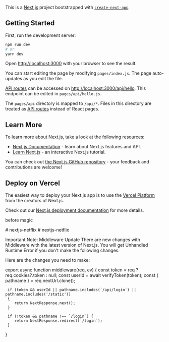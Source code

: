 This is a [Next.js](https://nextjs.org/) project bootstrapped with [`create-next-app`](https://github.com/vercel/next.js/tree/canary/packages/create-next-app).

## Getting Started

First, run the development server:

```bash
npm run dev
# or
yarn dev
```

Open [http://localhost:3000](http://localhost:3000) with your browser to see the result.

You can start editing the page by modifying `pages/index.js`. The page auto-updates as you edit the file.

[API routes](https://nextjs.org/docs/api-routes/introduction) can be accessed on [http://localhost:3000/api/hello](http://localhost:3000/api/hello). This endpoint can be edited in `pages/api/hello.js`.

The `pages/api` directory is mapped to `/api/*`. Files in this directory are treated as [API routes](https://nextjs.org/docs/api-routes/introduction) instead of React pages.

## Learn More

To learn more about Next.js, take a look at the following resources:

- [Next.js Documentation](https://nextjs.org/docs) - learn about Next.js features and API.
- [Learn Next.js](https://nextjs.org/learn) - an interactive Next.js tutorial.

You can check out [the Next.js GitHub repository](https://github.com/vercel/next.js/) - your feedback and contributions are welcome!

## Deploy on Vercel

The easiest way to deploy your Next.js app is to use the [Vercel Platform](https://vercel.com/new?utm_medium=default-template&filter=next.js&utm_source=create-next-app&utm_campaign=create-next-app-readme) from the creators of Next.js.

Check out our [Next.js deployment documentation](https://nextjs.org/docs/deployment) for more details.

before magic

#   n e x t j s - n e t f l i x 
 
 #   n e x t j s - n e t f l i x 
 
 



Important Note: Middleware Update
There are new changes with Middleware with the latest version of Next.js. You will get Unhandled Runtime Error if you don't make the following changes.



Here are the changes you need to make:

 

export async function middleware(req, ev) { 
      const token = req ? req.cookies?.token : null;
      const userId = await verifyToken(token);
      const { pathname } = req.nextUrl.clone();
 
     if (token && userId || pathname.includes(`/api/login`) || pathname.includes('/static'))    
     {
        return NextResponse.next();
     }
 
     if (!token && pathname !== `/login`) {
        return NextResponse.redirect(`/login`);
     }
 }